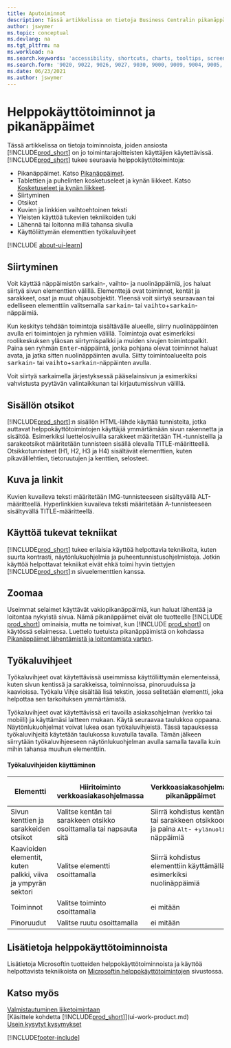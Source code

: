 ```yaml
---
title: Aputoiminnot
description: Tässä artikkelissa on tietoja Business Centralin pikanäppäimista ja muista apuominaisuuksista vammaisille henkilöille.
author: jswymer
ms.topic: conceptual
ms.devlang: na
ms.tgt_pltfrm: na
ms.workload: na
ms.search.keywords: 'accessibility, shortcuts, charts, tooltips, screen reader'
ms.search.form: '9020, 9022, 9026, 9027, 9030, 9000, 9009, 9004, 9005, 9024, 9006, 9007, 9010, 9016, 9017'
ms.date: 06/23/2021
ms.author: jswymer
---
```

# Helppokäyttötoiminnot ja pikanäppäimet

Tässä artikkelissa on tietoja toiminnoista, joiden ansiosta [!INCLUDE[prod_short](includes/prod_short.md)] on jo toimintarajoitteisten käyttäjien käytettävissä. [!INCLUDE[prod_short](includes/prod_short.md)] tukee seuraavia helppokäyttötoimintoja:  

- Pikanäppäimet. Katso [Pikanäppäimet](keyboard-shortcuts.md).
- Tablettien ja puhelinten kosketuseleet ja kynän liikkeet. Katso [Kosketuseleet ja kynän liikkeet](touch-gestures.md).
- Siirtyminen  
- Otsikot  
- Kuvien ja linkkien vaihtoehtoinen teksti  
- Yleisten käyttöä tukevien tekniikoiden tuki 
- Lähennä tai loitonna millä tahansa sivulla
- Käyttöliittymän elementtien työkaluvihjeet

[!INCLUDE [about-ui-learn](includes/about-ui-learn.md)]

## <a name="Navigation"></a> Siirtyminen
  
Voit käyttää näppäimistön sarkain-, vaihto- ja nuolinäppäimiä, jos haluat siirtyä sivun elementtien välillä. Elementtejä ovat toiminnot, kentät ja sarakkeet, osat ja muut ohjausobjektit. Yleensä voit siirtyä seuraavaan tai edelliseen elementtiin valitsemalla <kbd>sarkain</kbd>- tai <kbd>vaihto</kbd>+<kbd>sarkain</kbd>-näppäimiä.

Kun keskitys tehdään toimintoja sisältävälle alueelle, siirry nuolinäppäinten avulla eri toimintojen ja ryhmien välillä. Toimintoja ovat esimerkiksi roolikeskuksen yläosan siirtymispalkki ja muiden sivujen toimintopalkit. Paina sen ryhmän <kbd>Enter</kbd>-näppäintä, jonka pohjana olevat toiminnot haluat avata, ja jatka sitten nuolinäppäinten avulla. Siitty toimintoalueelta pois <kbd>sarkain</kbd>- tai <kbd>vaihto</kbd>+<kbd>sarkain</kbd>-näppäinten avulla.

Voit siirtyä sarkaimella järjestyksessä pääselainsivun ja esimerkiksi vahvistusta pyytävän valintaikkunan tai kirjautumissivun välillä.  

## <a name="Headings"></a>Sisällön otsikot

[!INCLUDE[prod_short](includes/prod_short.md)]:n sisällön HTML-lähde käyttää tunnisteita, jotka auttavat helppokäyttötoimintojen käyttäjiä ymmärtämään sivun rakennetta ja sisältöä. Esimerkiksi luettelosivuilla sarakkeet määritetään TH.-tunnisteilla ja sarakeotsikot määritetään tunnisteen sisällä olevalla TITLE-määritteellä. Otsikkotunnisteet (H1, H2, H3 ja H4) sisältävät elementtien, kuten pikavälilehtien, tietoruutujen ja kenttien, selosteet.  

## <a name="Images"></a> Kuva ja linkit

Kuvien kuvaileva teksti määritetään IMG-tunnisteeseen sisältyvällä ALT-määritteellä. Hyperlinkkien kuvaileva teksti määritetään A-tunnisteeseen sisältyvällä TITLE-määritteellä.  

## <a name="AssistiveTech"></a> Käyttöä tukevat tekniikat

[!INCLUDE[prod_short](includes/prod_short.md)] tukee erilaisia käyttöä helpottavia tekniikoita, kuten suurta kontrasti, näytönlukuohjelmia ja puheentunnistusohjelmistoja. Jotkin käyttöä helpottavat tekniikat eivät ehkä toimi hyvin tiettyjen [!INCLUDE[prod_short](includes/prod_short.md)]:n sivuelementtien kanssa.  

## <a name="zoom"></a>Zoomaa

Useimmat selaimet käyttävät vakiopikanäppäimiä, kun haluat lähentää ja loitontaa nykyistä sivua. Nämä pikanäppäimet eivät ole tuotteelle [!INCLUDE [prod_short](includes/prod_short.md)] ominaisia, mutta ne toimivat, kun [!INCLUDE [prod_short](includes/prod_short.md)] on käytössä selaimessa. Luettelo tuetuista pikanäppäimistä on kohdassa [Pikanäppäimet lähentämistä ja loitontamista varten](keyboard-shortcuts.md#zoomshortcuts).

## Työkaluvihjeet

Työkaluvihjeet ovat käytettävissä useimmissa käyttöliittymän elementeissä, kuten sivun kentissä ja sarakkeissa, toiminnoissa, pinoruuduissa ja kaavioissa. Työkalu Vihje sisältää lisä tekstin, jossa selitetään elementti, joka helpottaa sen tarkoituksen ymmärtämistä. 

Työkaluvihjeet ovat käytettävissä eri tavoilla asiakasohjelman (verkko tai mobiili) ja käyttämäsi laitteen mukaan. Käytä seuraavaa taulukkoa oppaana. Näytönlukuohjelmat voivat lukea osan työkaluvihjeistä. Tässä tapauksessa työkaluvihjeitä käytetään taulukossa kuvatulla tavalla. Tämän jälkeen siirrytään työkaluvihjeeseen näytönlukuohjelman avulla samalla tavalla kuin mihin tahansa muuhun elementtiin.

#### Työkaluvihjeiden käyttäminen

|Elementti|Hiiritoiminto verkkoasiakasohjelmassa|Verkkoasiakasohjelman pikanäppäimet|Mobiilisovelluksen kosketusele tabletissa/puhelimessa|Näytönlukuohjelman tuki|
|-------|-----------------|------------|--------------------------|---------------------|
|Sivun kenttien ja sarakkeiden otsikot|Valitse kentän tai sarakkeen otsikko osoittamalla tai napsauta sitä|Siirrä kohdistus kentän tai sarakkeen otsikkoon ja paina <kbd>Alt</kbd>- +<kbd>ylänuoli</kbd>-näppäimiä|Napauta kentän otsikkoa |kyllä|
|Kaavioiden elementit, kuten palkki, viiva ja ympyrän sektori|Valitse elementti osoittamalla|Siirrä kohdistus elementtiin käyttämällä esimerkiksi nuolinäppäimiä|Napauta elementtiä ja pidä sitä painettuna|kyllä|
|Toiminnot|Valitse toiminto osoittamalla|ei mitään|ei mitään |ei|
|Pinoruudut|Valitse ruutu osoittamalla |ei mitään|ei mitään|ei|


<!--
- With a mouse, hover over the element.
- With keyboard, press the Alt+Up Arrow keys.
- On a tablet or phone, tap and hold on the element. To learn about more gestures, see [Touch and Pen Gestures](touch-gestures.md)

-->

## Lisätietoja helppokäyttötoiminnoista

Lisätietoja Microsoftin tuotteiden helppokäyttötoiminnoista ja käyttöä helpottavista tekniikoista on [Microsoftin helppokäyttötoimintojen](https://go.microsoft.com/fwlink/?LinkId=262160) sivustossa.

## Katso myös

[Valmistautuminen liiketoimintaan](ui-get-ready-business.md)  
[Käsittele kohdetta [!INCLUDE[prod_short](includes/prod_short.md)]](ui-work-product.md)  
[Usein kysytyt kysymykset](across-faq.yml)  

[!INCLUDE[footer-include](includes/footer-banner.md)]
